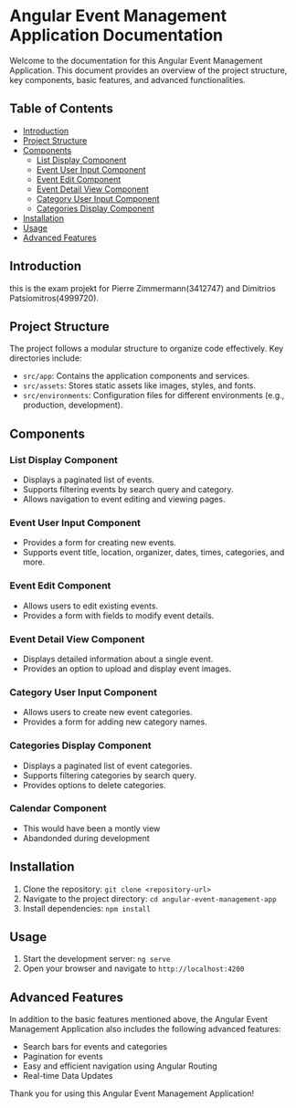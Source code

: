 # Angular Event Management Application Documentation

Welcome to the documentation for this Angular Event Management Application. This document provides an overview of the project structure, key components, basic features, and advanced functionalities.

## Table of Contents

- [Introduction](#introduction)
- [Project Structure](#project-structure)
- [Components](#components)
  - [List Display Component](#list-display-component)
  - [Event User Input Component](#event-user-input-component)
  - [Event Edit Component](#event-edit-component)
  - [Event Detail View Component](#event-detail-view-component)
  - [Category User Input Component](#category-user-input-component)
  - [Categories Display Component](#categories-display-component)
- [Installation](#installation)
- [Usage](#usage)
- [Advanced Features](#advanced-features)

## Introduction

this is the exam projekt for Pierre Zimmermann(3412747) and Dimitrios Patsiomitros(4999720).

## Project Structure

The project follows a modular structure to organize code effectively. Key directories include:

- `src/app`: Contains the application components and services.
- `src/assets`: Stores static assets like images, styles, and fonts.
- `src/environments`: Configuration files for different environments (e.g., production, development).

## Components

### List Display Component

- Displays a paginated list of events.
- Supports filtering events by search query and category.
- Allows navigation to event editing and viewing pages.

### Event User Input Component

- Provides a form for creating new events.
- Supports event title, location, organizer, dates, times, categories, and more.

### Event Edit Component

- Allows users to edit existing events.
- Provides a form with fields to modify event details.

### Event Detail View Component

- Displays detailed information about a single event.
- Provides an option to upload and display event images.

### Category User Input Component

- Allows users to create new event categories.
- Provides a form for adding new category names.

### Categories Display Component

- Displays a paginated list of event categories.
- Supports filtering categories by search query.
- Provides options to delete categories.

### Calendar Component

- This would have been a montly view
- Abandonded during development


## Installation

1. Clone the repository: `git clone <repository-url>`
2. Navigate to the project directory: `cd angular-event-management-app`
3. Install dependencies: `npm install`

## Usage

1. Start the development server: `ng serve`
2. Open your browser and navigate to `http://localhost:4200`

## Advanced Features

In addition to the basic features mentioned above, the Angular Event Management Application also includes the following advanced features:

- Search bars for events and categories
- Pagination for events
- Easy and efficient navigation using Angular Routing
- Real-time Data Updates


Thank you for using this Angular Event Management Application!
